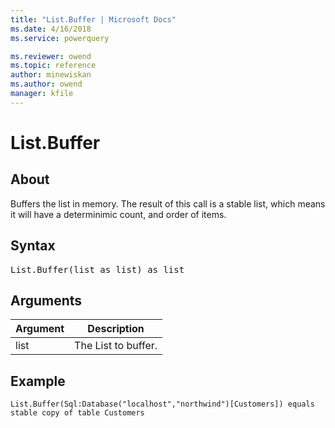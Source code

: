 ```yaml
---
title: "List.Buffer | Microsoft Docs"
ms.date: 4/16/2018
ms.service: powerquery

ms.reviewer: owend
ms.topic: reference
author: minewiskan
ms.author: owend
manager: kfile
---
```

# List.Buffer

  
## About  
Buffers the list in memory.  The result of this call is a stable list, which means it will have a determinimic count, and order of items.  
  
## Syntax

<pre>
List.Buffer(list as list) as list  
</pre>
  
## Arguments  
  
|Argument|Description|  
|------------|---------------|  
|list|The List to buffer.|  
  
## Example  
  
```powerquery-m
List.Buffer(Sql:Database("localhost","northwind")[Customers]) equals stable copy of table Customers  
```  
